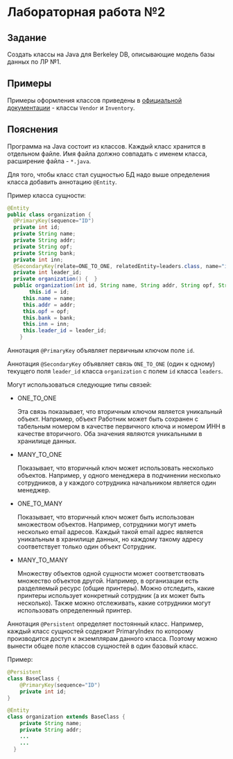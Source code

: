 # Лабораторная работа №2

## Задание

Создать классы на Java для Berkeley DB, описывающие модель базы данных по ЛР №1.

## Примеры

Примеры оформления классов приведены в [официальной документации](https://docs.oracle.com/cd/E17076_03/html/gsg/JAVA/dpl_example.html) - классы `Vendor` и `Inventory`.

## Пояснения

Программа на Java состоит из классов. Каждый класс хранится в отдельном файле. Имя файла должно совпадать с именем класса, расширение файла - `*.java`.

Для того, чтобы класс стал сущностью БД надо выше определения класса добавить аннотацию `@Entity`.

Пример класса сущности:
```java
@Entity
public class organization {
  @PrimaryKey(sequence="ID")
  private int id;
  private String name;
  private String addr;
  private String opf;
  private String bank;
  private int inn;
  @SecondaryKey(relate=ONE_TO_ONE, relatedEntity=leaders.class, name="id") 
  private int leader_id;
  private organization() {  }  
  public organization(int id, String name, String addr, String opf, String bank, int inn, int leader_id) {
       this.id = id;
     this.name = name;
     this.addr = addr;
     this.opf = opf;
     this.bank = bank;
     this.inn = inn;
     this.leader_id = leader_id;
    }
```

Аннотация `@PrimaryKey` объявляет первичным ключом поле `id`.

Аннотация `@SecondaryKey` объявляет связь `ONE_TO_ONE` (один к одному) текущего поля `leader_id` класса `organization` с полем `id` класса `leaders`.

Могут использоваться следующие типы связей:

 - ONE_TO_ONE
 
    Эта связь показывает, что вторичным ключом является уникальный объект. Например, объект Работник может быть сохранен с табельным номером в качестве первичного ключа и номером ИНН в качестве вторичного. Оба значения являются уникальными в хранилище данных.
 
 - MANY_TO_ONE

    Показывает, что вторичный ключ может использовать несколько объектов. Например, у одного менеджера в подчинении несколько сотрудников, а у каждого сотрудника начальником является один менеджер.
 
 - ONE_TO_MANY
 
    Показывает, что вторичный ключ может быть использован множеством объектов. Например, сотрудники могут иметь несколько email адресов. Каждый такой email адрес является уникальным в хранилище данных, но каждому такому адресу соответствует только один объект Сотрудник.
 
 - MANY_TO_MANY

    Множеству объектов одной сущности может соответствовать множество объектов другой. Например, в организации есть разделяемый ресурс (общие принтеры). Можно отследить, какие принтеры использует конкретный сотрудник (а их может быть несколько). Также можно отслеживать, какие сотрудники могут использовать определенный принтер.

Аннотация `@Persistent` определяет постоянный класс. Например, каждый класс сущностей содержит PrimaryIndex по которому производится доступ к экземплярам данного класса. Поэтому можно вынести общее поле классов сущностей в один базовый класс.

Пример:
```java
@Persistent
class BaseClass {
    @PrimaryKey(sequence="ID")
    private int id;
}

@Entity
class organization extends BaseClass {
    private String name;
    private String addr;
    ...
    ...
  }
```

